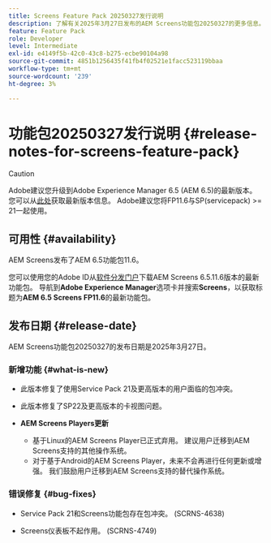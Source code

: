 ```yaml
---
title: Screens Feature Pack 20250327发行说明
description: 了解有关2025年3月27日发布的AEM Screens功能包20250327的更多信息。
feature: Feature Pack
role: Developer
level: Intermediate
exl-id: e4149f5b-42c0-43c8-b275-ecbe90104a98
source-git-commit: 4851b1256435f41fb4f02521e1facc523119bbaa
workflow-type: tm+mt
source-wordcount: '239'
ht-degree: 3%

---
```


# 功能包20250327发行说明 {#release-notes-for-screens-feature-pack}

>[!CAUTION]
>Adobe建议您升级到Adobe Experience Manager 6.5 (AEM 6.5)的最新版本。 您可以从[此处](https://experienceleague.adobe.com/zh-hans/docs/experience-manager-65/content/release-notes/release-notes)获取最新版本信息。
>Adobe建议您将FP11.6与SP(servicepack) >= 21一起使用。

## 可用性 {#availability}

AEM Screens发布了AEM 6.5功能包11.6。

您可以使用您的Adobe ID从[软件分发门户](https://experience.adobe.com/#/downloads/content/software-distribution/en/aem.html)下载AEM Screens 6.5.11.6版本的最新功能包。 导航到&#x200B;**Adobe Experience Manager**&#x200B;选项卡并搜索&#x200B;**Screens**，以获取标题为&#x200B;**AEM 6.5 Screens FP11.6**&#x200B;的最新功能包。

## 发布日期 {#release-date}

AEM Screens功能包20250327的发布日期是2025年3月27日。

### 新增功能 {#what-is-new}

* 此版本修复了使用Service Pack 21及更高版本的用户面临的包冲突。

* 此版本修复了SP22及更高版本的卡视图问题。

* **AEM Screens Players更新**
   * 基于Linux的AEM Screens Player已正式弃用。 建议用户迁移到AEM Screens支持的其他操作系统。
   * 对于基于Android的AEM Screens Player，未来不会再进行任何更新或增强。 我们鼓励用户迁移到AEM Screens支持的替代操作系统。

### 错误修复 {#bug-fixes}

* Service Pack 21和Screens功能包存在包冲突。 (SCRNS-4638)

* Screens仪表板不起作用。 (SCRNS-4749)

